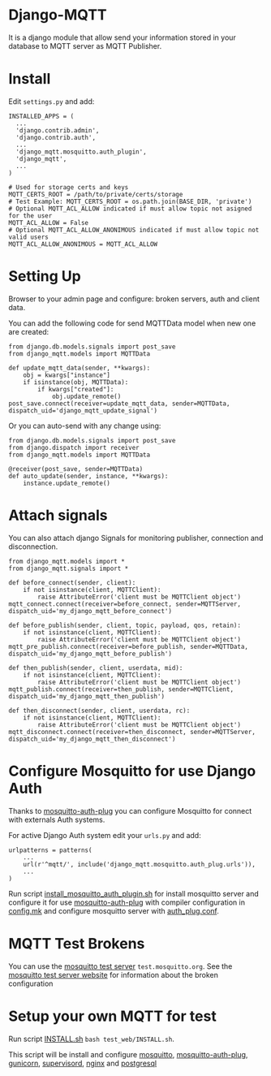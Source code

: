 Django-MQTT
===========
It is a django module that allow send your information stored in your database to MQTT server as MQTT Publisher.


Install
=======
Edit ```settings.py``` and add:
```
INSTALLED_APPS = (
  ...
  'django.contrib.admin',
  'django.contrib.auth',
  ...
  'django_mqtt.mosquitto.auth_plugin',
  'django_mqtt',
  ...
)

# Used for storage certs and keys
MQTT_CERTS_ROOT = /path/to/private/certs/storage
# Test Example: MQTT_CERTS_ROOT = os.path.join(BASE_DIR, 'private')
# Optional MQTT_ACL_ALLOW indicated if must allow topic not asigned for the user 
MQTT_ACL_ALLOW = False
# Optional MQTT_ACL_ALLOW_ANONIMOUS indicated if must allow topic not valid users
MQTT_ACL_ALLOW_ANONIMOUS = MQTT_ACL_ALLOW
```


Setting Up
==========
Browser to your admin page and configure: broken servers, auth and client data.

You can add the following code for send MQTTData model when new one are created:
```
from django.db.models.signals import post_save
from django_mqtt.models import MQTTData

def update_mqtt_data(sender, **kwargs):
    obj = kwargs["instance"]
    if isinstance(obj, MQTTData):
        if kwargs["created"]:
            obj.update_remote()
post_save.connect(receiver=update_mqtt_data, sender=MQTTData, dispatch_uid='django_mqtt_update_signal')
```

Or you can auto-send with any change using:
```
from django.db.models.signals import post_save
from django.dispatch import receiver
from django_mqtt.models import MQTTData

@receiver(post_save, sender=MQTTData)
def auto_update(sender, instance, **kwargs):
    instance.update_remote()
```

Attach signals
==============
You can also attach django Signals for monitoring publisher, connection and disconnection.
```
from django_mqtt.models import *
from django_mqtt.signals import *

def before_connect(sender, client):
    if not isinstance(client, MQTTClient):
        raise AttributeError('client must be MQTTClient object')
mqtt_connect.connect(receiver=before_connect, sender=MQTTServer, dispatch_uid='my_django_mqtt_before_connect')

def before_publish(sender, client, topic, payload, qos, retain):
    if not isinstance(client, MQTTClient):
        raise AttributeError('client must be MQTTClient object')
mqtt_pre_publish.connect(receiver=before_publish, sender=MQTTData, dispatch_uid='my_django_mqtt_before_publish')

def then_publish(sender, client, userdata, mid):
    if not isinstance(client, MQTTClient):
        raise AttributeError('client must be MQTTClient object')
mqtt_publish.connect(receiver=then_publish, sender=MQTTClient, dispatch_uid='my_django_mqtt_then_publish')

def then_disconnect(sender, client, userdata, rc):
    if not isinstance(client, MQTTClient):
        raise AttributeError('client must be MQTTClient object')
mqtt_disconnect.connect(receiver=then_disconnect, sender=MQTTServer, dispatch_uid='my_django_mqtt_then_disconnect')
```


Configure Mosquitto for use Django Auth
=======================================
Thanks to [mosquitto-auth-plug](https://github.com/jpmens/mosquitto-auth-plug) you can configure Mosquitto for connect
with externals Auth systems.

For active Django Auth system edit your ```urls.py``` and add:
```
urlpatterns = patterns(
    ...
    url(r'^mqtt/', include('django_mqtt.mosquitto.auth_plug.urls')),
    ...
)
```

Run script [install_mosquitto_auth_plugin.sh](script/install_mosquitto_auth_plugin.sh) for install mosquitto server and
configure it for use [mosquitto-auth-plug](https://github.com/jpmens/mosquitto-auth-plug) with compiler configuration in
[config.mk](script/config.mk) and configure mosquitto server with [auth_plug.conf](script/auth_plug.conf).


MQTT Test Brokens
=================
You can use the [mosquitto test server](http://test.mosquitto.org/) ```test.mosquitto.org```.
See the [mosquitto test server website](http://test.mosquitto.org/) for information about the broken configuration


Setup your own MQTT for test
============================
Run script [INSTALL.sh](test_web/INSTALL.sh) ```bash test_web/INSTALL.sh```.

This script will be install and configure [mosquitto](http://www.mosquitto.org/),
[mosquitto-auth-plug](https://github.com/jpmens/mosquitto-auth-plug), [gunicorn](http://www.gunicorn.org/),
 [supervisord](http://www.supervisord.org/), [nginx](http://www.nginx.org/) and [postgresql](http://www.postgresql.org/)

